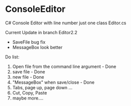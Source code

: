 # ConsoleEditor
C# Console Editor with line number
just one class Editor.cs

Current Update in branch Editor2.2
- SaveFile bug fix
- MessageBox look better


Do list:
1. Open file from the command line argument - Done
2. save file - Done
3. new file  - Done
3. "MessageBox" when save/close - Done
4. Tabs, page up, page down ...
5. Cut, Copy, Paste
6. maybe more....
